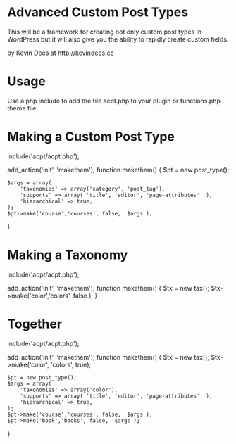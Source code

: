 Advanced Custom Post Types
===

This will be a framework for creating not only custom post types in WordPress but it will also give you the ability to rapidly create custom fields.

by Kevin Dees at http://kevindees.cc

Usage
===

Use a php include to add the file acpt.php to your plugin or functions.php theme file.

Making a Custom Post Type
===

include('acpt/acpt.php');

add_action('init', 'makethem');
function makethem() {
	$pt = new post_type();

	$args = array(
		'taxonomies' => array('category', 'post_tag'),
		'supports' => array( 'title', 'editor', 'page-attributes'  ),
		'hierarchical' => true,
	);
	$pt->make('course','courses', false,  $args );
}

Making a Taxonomy
===

include('acpt/acpt.php');

add_action('init', 'makethem');
function makethem() {
	$tx = new tax();
	$tx->make('color','colors', false );
}

Together
===

include('acpt/acpt.php');

add_action('init', 'makethem');
function makethem() {
	$tx = new tax();
	$tx->make('color', 'colors', true);

	$pt = new post_type();
	$args = array(
		'taxonomies' => array('color'),
		'supports' => array( 'title', 'editor', 'page-attributes'  ),
		'hierarchical' => true,
	);
	$pt->make('course','courses', false,  $args );
	$pt->make('book','books', false,  $args );
}